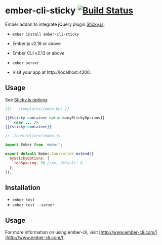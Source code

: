 # ember-cli-sticky [![Build Status](https://travis-ci.org/salsify/ember-cli-sticky.svg?branch=master)](https://travis-ci.org/salsify/ember-cli-sticky)

Ember addon to integrate jQuery plugin [Sticky.js](http://stickyjs.com/).


* `ember install ember-cli-sticky`

* Ember.js v2.18 or above
* Ember CLI v2.13 or above

* `ember server`
* Visit your app at http://localhost:4200.

## Usage

See [Sticky.js options](https://github.com/garand/sticky#options)

```hbs
{{!  ./templates/index.hbs }}

{{#sticky-container options=myStickyOptions}}
    <nav ... />
{{/sticky-container}}
```



```js
// ./controllers/index.js

import Ember from 'ember';

export default Ember.Controller.extend({
  myStickyOptions: {
    topSpacing: 30 //px, default: 0
  },
});
```

Installation
------------------------------------------------------------------------------

* `ember test`
* `ember test --server`


Usage
------------------------------------------------------------------------------

For more information on using ember-cli, visit [http://www.ember-cli.com/](http://www.ember-cli.com/).
